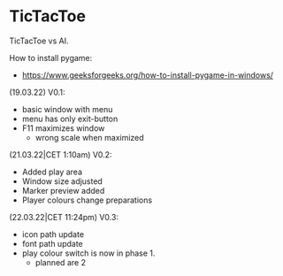 # TicTacToe
TicTacToe vs AI.

How to install pygame:
  - https://www.geeksforgeeks.org/how-to-install-pygame-in-windows/

(19.03.22) V0.1:
  - basic window with menu
  - menu has only exit-button
  - F11 maximizes window 
    * wrong scale when maximized 

(21.03.22|CET 1:10am) V0.2:
  - Added play area
  - Window size adjusted
  - Marker preview added
  - Player colours change preparations
 
(22.03.22|CET 11:24pm) V0.3:
  - icon path update
  - font path update
  - play colour switch is now in phase 1.
      * planned are 2

